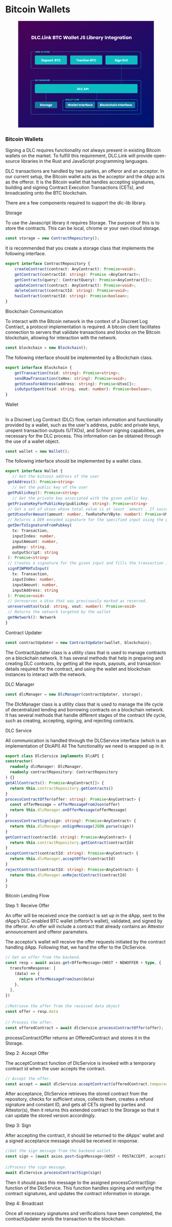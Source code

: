 # Bitcoin Wallets

<figure><img src="../../.gitbook/assets/DLC.Link_WalletIntegration_Flow.png" alt=""><figcaption></figcaption></figure>

### Bitcoin Wallets

Signing a DLC requires functionality not always present in existing Bitcoin wallets on the market. To fulfill this requirement, DLC.Link will provide open-source libraries in the Rust and JavaScript programming languages.

DLC transactions are handled by two parties, an offeror and an acceptor. In our current setup, the Bitcoin wallet acts as the acceptor and the dApp acts as the offeror. It is the Bitcoin wallet that handles accepting signatures, building and signing Contract Execution Transactions (CETs), and broadcasting onto the BTC blockchain.

There are a few components required to support the dlc-lib library.

Storage

To use the Javascript library it requires Storage. The purpose of this is to store the contracts. This can be local, chrome or your own cloud storage.

```typescript
const storage = new ContractRepository();
```

It is recommended that you create a storage class that implements the following interface.

```typescript
export interface ContractRepository {
    createContract(contract: AnyContract): Promise<void>;
    getContract(contractId: string): Promise <AnyContract>;
    getContracts(query?: ContractQuery): Promise<AnyContract[]>;
    updateContract(contract: AnyContract): Promise<void>;
    deleteContract(contractId: string): Promise<void>;
    hasContract(contractId: string): Promise<boolean>;
}
```

Blockchain Communication

To interact with the Bitcoin network in the context of a Discreet Log Contract, a protocol implementation is required. A bitcoin client facilitates connection to servers that validate transactions and blocks on the Bitcoin blockchain, allowing for interaction with the network.

```typescript
const blockchain = new Blockchain();
```

The following interface should be implemented by a Blockchain class.

```typescript
export interface Blockchain {
    getTransaction(txid: string): Promise<string>;
    sendRawTransaction(txHex: string): Promise<void>;
    getUtxosForAddress(address: string): Promise<Utxo[]>;
    isOutputSpent(txid: string, vout: number): Promise<boolean>;
}
```

Wallet

##

In a Discreet Log Contract (DLC) flow, certain information and functionality provided by a wallet, such as the user's address, public and private keys, unspent transaction outputs (UTXOs), and Schnorr signing capabilities, are necessary for the DLC process. This information can be obtained through the use of a wallet object.

```typescript
const wallet = new Wallet();
```

The following interface should be implemented by a wallet class.

```typescript
export interface Wallet {
   // Get the bitcoin address of the user
 getAddress(): Promise<string>
   // Get the public key of the user
 getPublicKey(): Promise<string>
   // Get the private key associated with the given public key.
 getPrivateKeyForPublicKey(publicKey: string): Promise<string>
 // Get a set of utxos whose total value is at least `amount`. If successful, the utxos are marked as reserved.
 getUtxosForAmount(amount: number, feeRatePerVByte: number): Promise<Utxo[]>
 // Returns a DER encoded signature for the specified input using the private key associated with the given public key.
 getDerTxSignatureFromPubkey(
   tx: Transaction,
   inputIndex: number,
   inputAmount: number,
   pubkey: string,
   outputScript: string
 ): Promise<string>
 // Creates a signature for the given input and fills the transaction input witness.
 signP2WPKHTxInput(
   tx: Transaction,
   inputIndex: number,
   inputAmount: number,
   inputAddress: string
 ): Promise<void>
 // Unreserves a Utxo that was previsously marked as reserved.
 unreserveUtxo(txid: string, vout: number): Promise<void>
 // Returns the network targeted by the wallet
 getNetwork(): Network
}
```

Contract Updater

```typescript
const contractUpdater = new ContractUpdater(wallet, blockchain);
```

The ContractUpdater class is a utility class that is used to manage contracts on a blockchain network. It has several methods that help in preparing and creating DLC contracts, by getting all the inputs, payouts, and transaction details required for the contract, and using the wallet and blockchain instances to interact with the network.

DLC Manager

```typescript
const dlcManager = new DlcManager(contractUpdater, storage);
```

The DlcManager class is a utility class that is used to manage the life cycle of decentralized lending and borrowing contracts on a blockchain network. It has several methods that handle different stages of the contract life cycle, such as creating, accepting, signing, and rejecting contracts.

DLC Service

All communication is handled through the DLCService interface (which is an implementation of DlcAPI) All The functionality we need is wrapped up in it.

```typescript
export class DlcService implements DlcAPI {
constructor(
  readonly dlcManager: DlcManager,
  readonly contractRepository: ContractRepository
) {}
getAllContracts(): Promise<AnyContract[]> {
  return this.contractRepository.getContracts()
}
processContractOffer(offer: string): Promise<AnyContract> {
  const offerMessage = offerMessageFromJson(offer)
  return this.dlcManager.onOfferMessage(offerMessage)
}
processContractSign(sign: string): Promise<AnyContract> {
  return this.dlcManager.onSignMessage(JSON.parse(sign))
}
getContract(contractId: string): Promise<AnyContract> {
  return this.contractRepository.getContract(contractId)
}
acceptContract(contractId: string): Promise<AnyContract> {
  return this.dlcManager.acceptOffer(contractId)
}
rejectContract(contractId: string): Promise<AnyContract> {
  return this.dlcManager.onRejectContract(contractId)
}
}
```

Bitcoin Lending Flow

Step 1: Receive Offer

An offer will be received once the contract is set up in the dApp, sent to the dApp’s DLC-enabled BTC wallet (offeror’s wallet), validated, and signed by the offeror. An offer will include a contract that already contains an Attestor announcement and offeror parameters.

The acceptor’s wallet will receive the offer requests initiated by the contract handling dApp. Following that, we hand the offer to the DlcService.

```typescript
// Get an offer from the backend.
const resp = await axios.get<OfferMessage>(HOST + NEWOFFER + type, {
  transformResponse: [
    (data) => {
      return offerMessageFromJson(data)
    },
  ],
})

//Retrieve the offer from the received data object
const offer = resp.data

// Process the offer.
const offeredContract = await dlcService.processContractOffer(offer);
```

processContractOffer returns an OfferedContract and stores it in the Storage.

Step 2: Accept Offer

The acceptContract function of DlcService is invoked with a temporary contract id when the user accepts the contract.

```typescript
// Accept the offer.
const accept = await dlcService.acceptContract(offeredContract.temporaryContractId);
```

After acceptance, DlcService retrieves the stored contract from the repository, checks for sufficient utxos, collects them, creates a refund signature and constant ID, and gets all CETs signed by parties and Attestor(s), then it returns this extended contract to the Storage so that it can update the stored version accordingly.

Step 3: Sign

After accepting the contract, it should be returned to the dApps' wallet and a signed acceptance message should be received in response.

```typescript
//Get the sign message from the backend wallet.
const sign = (await axios.post<SignMessage>(HOST + POSTACCEPT, accept)).data;

//Process the sign message.
await dlcService.processContractSign(sign)
```

Then it should pass this message to the assigned processContractSign function of the DlcService. This function handles signing and verifying the contract signatures, and updates the contract information in storage.

Step 4: Broadcast

Once all necessary signatures and verifications have been completed, the contractUpdater sends the transaction to the blockchain.
